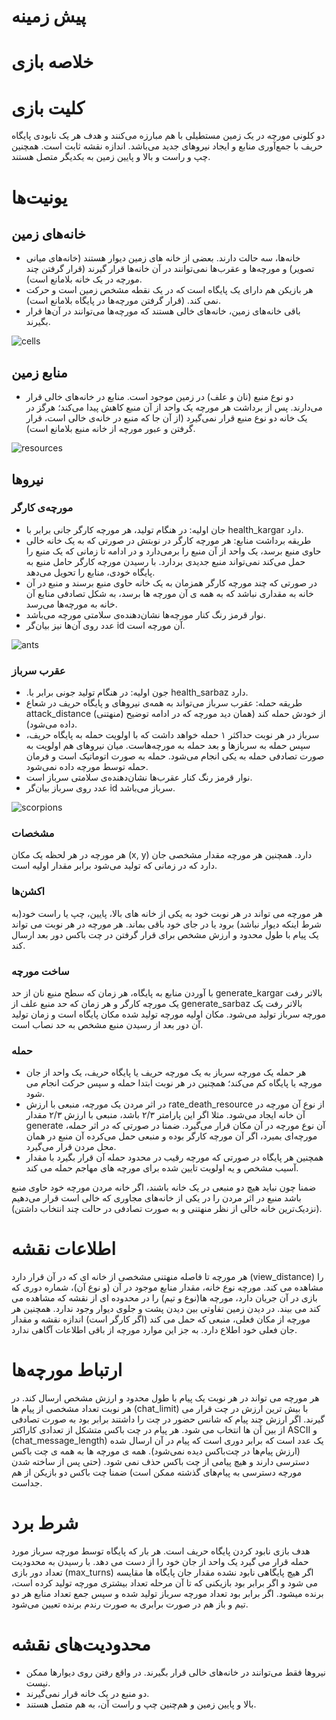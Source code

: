# پیش زمینه

# خلاصه بازی

# کلیت بازی
دو کلونی مورچه در یک زمین مستطیلی با هم مبارزه می‌کنند و هدف هر یک نابودی پایگاه حریف با جمع‌آوری منابع و ایجاد نیروهای جدید می‌باشد. اندازه نقشه ثابت است. همچنین چپ و راست و بالا و پایین زمین به یکدیگر متصل هستند.

# یونیت‌ها
## خانه‌های زمین
* خانه‌ها، سه حالت دارند. بعضی از خانه های زمین دیوار هستند (خانه‌های میانی تصویر) و مورچه‌ها و عقرب‌ها نمی‌توانند در آن خانه‌ها قرار گیرند (قرار گرفتن چند مورچه در یک خانه بلامانع است).  
* هر بازیکن هم دارای یک پایگاه است که در یک نقطه مشخص زمین است و حرکت نمی کند. (قرار گرفتن مورچه‌ها در پایگاه بلامانع است).  
* باقی خانه‌های زمین، خانه‌های خالی هستند که مورچه‌ها می‌توانند در آن‌ها قرار بگیرند.
  
  
![cells](https://github.com/maghasemzadeh/tmp/blob/main/Cells.png)

## منابع زمین
* دو نوع منبع (نان و علف) در زمین موجود است. منابع در خانه‌های خالی قرار می‌دارند. پس از برداشت هر مورچه یک واحد از آن منبع کاهش پیدا می‌کند؛ هرگز در یک خانه دو نوع منبع قرار نمی‌گیرد (از آن جا که منبع در خانه‌ی خالی است، قرار گرفتن و عبور مورچه از خانه منبع بلامانع است).

![resources](https://github.com/maghasemzadeh/tmp/blob/main/Resources.png)

## نیروها
### مورچه‌ی کارگر
  * جان اولیه: در هنگام تولید، هر مورچه کارگر جانی برابر با health_kargar دارد.
  * طریقه برداشت منابع: هر مورچه کارگر در نوبتش در صورتی که به یک خانه خالی حاوی منبع برسد، یک واحد از آن منبع را برمی‌دارد و در ادامه تا زمانی که یک منبع را حمل می‌کند نمی‌تواند منبع جدیدی بردارد. با رسیدن مورچه کارگر حامل منبع به پایگاه خودی، منابع را تحویل می‌دهد.
  * در صورتی که چند مورچه کارگر همزمان به یک خانه حاوی منبع برسند و منبع در آن خانه به مقداری نباشد که به همه ی آن مورچه ها برسد، به شکل تصادفی منابع آن خانه به مورچه‌ها می‌رسد. 
  * نوار قرمز رنگ کنار مورچه‌ها نشان‌دهنده‌ی سلامتی مورچه می‌باشد.
  * عدد روی آن‌ها نیز بیان‌گر  id آن مورچه است.

  
![ants](https://github.com/maghasemzadeh/tmp/blob/main/Ants.png)

### عقرب سرباز
  * .جون اولیه: در هنگام تولید جونی برابر با health_sarbaz دارد.
  *  طریقه حمله: عقرب سرباز می‌تواند به همه‌ی نیروهای و پایگاه حریف در شعاع attack_distance (منهتنی) از خودش حمله کند (همان دید مورچه که در ادامه توضیح داده می‌شود).
  * سرباز در هر نوبت حداکثر ۱ حمله خواهد داشت که با اولویت حمله به پایگاه حریف، سپس حمله به سربازها و بعد حمله به مورچه‌هاست. میان نیروهای هم اولویت به صورت تصادفی حمله به یکی انجام می‌شود. حمله به صورت اتوماتیک است و فرمان حمله توسط مورچه داده نمی‌شود.
  * نوار قرمز رنگ کنار عقرب‌ها نشان‌دهنده‌ی سلامتی سرباز است.
  * عدد روی سرباز بیان‌گر id سرباز می‌باشد.  
  
![scorpions](https://github.com/maghasemzadeh/tmp/blob/main/Scorpions.png)


### مشخصات
هر مورچه در هر لحظه یک مکان (x, y) دارد. همچنین هر مورچه مقدار مشخصی جان دارد که در زمانی که تولید می‌شود برابر مقدار اولیه است.

### اکشن‌ها
هر مورچه می تواند در هر نوبت خود به یکی از خانه های بالا، پایین، چپ یا راست خود(به شرط اینکه دیوار نباشد) برود یا در جای خود باقی بماند. هر مورچه در هر نوبت می تواند یک پیام با طول محدود و ارزش مشخص برای قرار گرفتن در چت باکس دور بعد ارسال کند.

### ساخت مورچه
با آوردن منابع به پایگاه، هر زمان که سطح منبع نان از حد generate_kargar بالاتر رفت یک مورچه کارگر و هر زمان که حد منبع علف از generate_sarbaz بالاتر رفت یک مورچه سرباز تولید می‌شود. مکان اولیه مورچه تولید شده مکان پایگاه است و زمان تولید آن دور بعد از رسیدن منبع مشخص به حد نصاب است.

### حمله
* هر حمله یک مورچه سرباز به یک مورچه حریف یا پایگاه حریف، یک واحد از جان مورچه یا پایگاه کم می‌کند؛ همچنین در هر نوبت ابتدا حمله و سپس حرکت انجام می شود.
* در اثر مردن یک مورچه، منبعی با ارزش rate_death_resource از نوع آن مورچه در آن خانه ایجاد می‌شود. مثلا اگر این پارامتر ۲/۳ باشد، منبعی با ارزش ۲/۳ مقدار generate آن نوع مورچه در آن مکان قرار می‌گیرد. ضمنا در صورتی که در اثر حمله، مورچه‌ای بمیرد، اگر آن مورچه کارگر بوده و منبعی حمل می‌کرده آن منبع در همان محل مردن قرار می‌گیرد.
* همچنین هر پایگاه در صورتی که مورچه رقیب در محدود حمله آن قرار بگیرد با مقدار آسیب مشخص و یه اولویت تایین شده برای مورچه های مهاجم حمله می کند.

ضمنا چون نباید هیچ دو منبعی در یک خانه باشند، اگر خانه مردن مورچه خود حاوی منبع باشد منبع در اثر مردن را در یکی از خانه‌های مجاوری که خالی است قرار می‌دهیم (نزدیک‌ترین خانه خالی از نظر منهتنی و به صورت تصادفی در حالت چند انتخاب داشتن).

# اطلاعات نقشه
هر مورچه تا فاصله منهتنی مشخصی از خانه ای که در آن قرار دارد (view_distance) را مشاهده می کند. مورچه نوع خانه، مقدار منابع موجود در آن (و نوع آن‌)، شماره دوری که بازی در آن جریان دارد، مورچه ها(نوع و تیم) را در محدوده ای از نقشه که مشاهده می کند می بیند. در دیدن زمین تفاوتی بین دیدن پشت و جلوی دیوار وجود ندارد. همچنین هر مورچه از مکان فعلی، منبعی که حمل می کند (اگر کارگر است) اندازه نقشه و مقدار جان فعلی خود اطلاع دارد. به جز این موارد مورچه از باقی اطلاعات آگاهی ندارد.

# ارتباط مورچه‌ها
هر مورچه می تواند در هر نوبت یک پیام با طول محدود و ارزش مشخص ارسال کند. در هر نوبت تعداد مشخصی از پیام ها (chat_limit) با بیش ترین ارزش در چت قرار می گیرند. اگر ارزش چند پیام که شانس حضور در چت را داشتند برابر بود به صورت تصادفی از بین آن ها انتخاب می شود. هر پیام در چت باکس متشکل از تعدادی کاراکتر ASCII و (chat_message_length) یک عدد است که برابر دوری است که پیام در آن ارسال شده (ارزش پیام‌ها در چت‌باکس دیده نمی‌شود). همه ی مورچه ها به همه ی چت باکس دسترسی دارند و هیچ پیامی از چت باکس حذف نمی شود. (حتی پس از ساخته شدن مورچه دسترسی به پیام‌های گذشته ممکن‌ است) ضمنا چت باکس دو بازیکن از هم جداست.

# شرط برد
هدف بازی نابود کردن پایگاه حریف است. هر بار که پایگاه توسط مورچه سرباز مورد حمله قرار می گیرد یک واحد از جان خود را از دست می دهد. با رسیدن به محدودیت تعداد دور بازی (max_turns) اگر هیچ پایگاهی نابود نشده مقدار جان پایگاه ها مقایسه می شود و اگر برابر بود بازیکنی که تا آن مرحله تعداد بیشتری مورچه تولید کرده است، برنده میشود. اگر برابر بود تعداد مورچه سرباز تولید شده و سپس جمع تعداد منابع هر دو تیم و باز هم در صورت برابری به صورت رندم برنده تعیین می‌شود.

# محدودیت‌های نقشه
* نیروها فقط می‌توانند در خانه‌های خالی قرار بگیرند. در واقع رفتن روی دیوارها ممکن نیست.
* دو منبع در یک خانه قرار نمی‌گیرند.
* بالا و پایین زمین و هم‌چنین چپ و راست آن، به هم متصل هستند.
